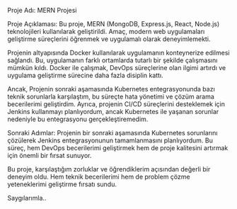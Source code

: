 Proje Adı: MERN Projesi

Proje Açıklaması:
Bu proje, MERN (MongoDB, Express.js, React, Node.js) teknolojileri kullanılarak geliştirildi. Amaç, modern web uygulamaları geliştirme süreçlerini öğrenmek ve uygulamalı olarak deneyimlemekti.

Projenin altyapısında Docker kullanılarak uygulamanın konteynerize edilmesi sağlandı. Bu, uygulamanın farklı ortamlarda tutarlı bir şekilde çalışmasını mümkün kıldı. Docker ile çalışmak, DevOps süreçlerine olan ilgimi artırdı ve uygulama geliştirme sürecine daha fazla disiplin kattı.

Ancak, Projenin sonraki aşamasında Kubernetes entegrasyonunda bazı teknik sorunlarla karşılaştım, bu süreçte hata yönetimi ve çözüm arama becerilerimi geliştirdim. Ayrıca, projenin CI/CD süreçlerini desteklemek için Jenkins kullanmayı planlıyordum, ancak Kubernetes ile yaşanan sorunlar nedeniyle bu entegrasyonu gerçekleştiremedim.

Sonraki Adımlar:
Projenin bir sonraki aşamasında Kubernetes sorunlarını çözülerek Jenkins entegrasyonunun tamamlanmasını planlıyordum. Bu süreç, hem DevOps becerilerimi geliştirmek hem de proje kalitesini artırmak için önemli bir fırsat sunuyor.

Bu proje, karşılaştığım zorluklar ve öğrendiklerim açısından değerli bir deneyim oldu. Hem teknik becerilerimi hem de problem çözme yeteneklerimi geliştirme fırsatı sundu.

Saygılarımla..
